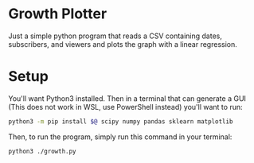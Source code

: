 # Growth Plotter
Just a simple python program that reads a CSV containing dates, subscribers, and viewers and plots the graph with a linear regression.

# Setup
You'll want Python3 installed. Then in a terminal that can generate a GUI (This does not work in WSL, use PowerShell instead) you'll want to run:
```bash 
python3 -m pip install $@ scipy numpy pandas sklearn matplotlib
```

Then, to run the program, simply run this command in your terminal:
```bash
python3 ./growth.py
```